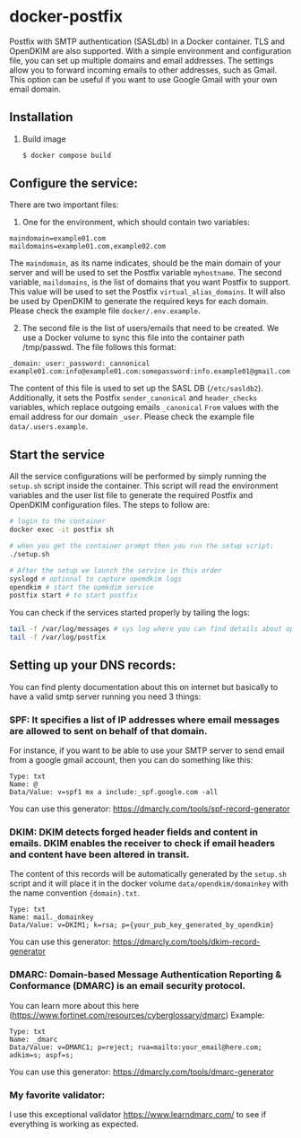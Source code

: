 docker-postfix
==============

Postfix with SMTP authentication (SASLdb) in a Docker container.
TLS and OpenDKIM are also supported.
With a simple environment and configuration file, you can set up multiple domains and email addresses.
The settings allow you to forward incoming emails to other addresses, such as Gmail.
This option can be useful if you want to use Google Gmail with your own email domain.

## Installation
1. Build image

	```bash
	$ docker compose build
	```

## Configure the service:
There are two important files:
1. One for the environment, which should contain two variables:
```
maindomain=example01.com
maildomains=example01.com,example02.com
```
The `maindomain`, as its name indicates, should be the main domain of your server and will be used to set the Postfix variable `myhostname`.
The second variable, `maildomains`, is the list of domains that you want Postfix to support. This value will be used to set the Postfix `virtual_alias_domains`.
It will also be used by OpenDKIM to generate the required keys for each domain.
Please check the example file `docker/.env.example`.

2. The second file is the list of users/emails that need to be created. We use a Docker volume to sync this file into the container path /tmp/passwd.
The file follows this format:
```
_domain:_user:_password:_cannonical
example01.com:info@example01.com:somepassword:info.example01@gmail.com
```
The content of this file is used to set up the SASL DB (`/etc/sasldb2`).
Additionally, it sets the Postfix `sender_canonical` and `header_checks` variables, which replace outgoing emails `_canonical` `From` values with the email address for our domain `_user`.
Please check the example file `data/.users.example`.


## Start the service
All the service configurations will be performed by simply running the `setup.sh` script inside the container. This script will read the environment variables and the user list file to generate the required Postfix and OpenDKIM configuration files.
The steps to follow are:
```BASH
# login to the container
docker exec -it postfix sh

# when you get the container prompt then you run the setup script:
./setup.sh

# After the setup we launch the service in this order
syslogd # optional to capture opemdkim logs
opendkim # start the opmkdim service
postfix start # to start postfix
```

You can check if the services started properly by tailing the logs:
```BASH
tail -f /var/log/messages # sys log where you can find details about openkdim service
tail -f /var/log/postfix
```

## Setting up your DNS records:
You can find plenty documentation about this on internet but basically to have a valid smtp server running you need 3 things:
### SPF: It specifies a list of IP addresses where email messages are allowed to sent on behalf of that domain.
For instance, if you want to be able to use your SMTP server to send email from a google gmail account, then you can do something like this:
```
Type: txt
Name: @
Data/Value: v=spf1 mx a include:_spf.google.com -all
```
You can use this generator: https://dmarcly.com/tools/spf-record-generator

### DKIM: DKIM detects forged header fields and content in emails. DKIM enables the receiver to check if email headers and content have been altered in transit.
The content of this records will be automatically generated by the `setup.sh` script and it will place it in the docker volume `data/opendkim/domainkey` with the name convention `{domain}.txt`.
```
Type: txt
Name: mail._domainkey
Data/Value: v=DKIM1; k=rsa; p={your_pub_key_generated_by_opendkim}
```
You can use this generator: https://dmarcly.com/tools/dkim-record-generator

### DMARC: Domain-based Message Authentication Reporting & Conformance (DMARC) is an email security protocol.
You can learn more about this here (https://www.fortinet.com/resources/cyberglossary/dmarc)
Example:
```
Type: txt
Name: _dmarc
Data/Value: v=DMARC1; p=reject; rua=mailto:your_email@here.com; adkim=s; aspf=s;
```
You can use this generator: https://dmarcly.com/tools/dmarc-generator

### My favorite validator:
I use this exceptional validator https://www.learndmarc.com/ to see if everything is working as expected.
